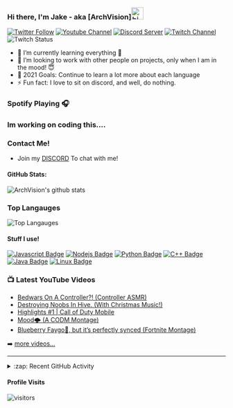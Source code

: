 ### Hi there, I'm Jake - aka [ArchVision]<img src="https://user-images.githubusercontent.com/1303154/88677602-1635ba80-d120-11ea-84d8-d263ba5fc3c0.gif" width="28px" alt="hi">

[![Twitter Follow](https://img.shields.io/twitter/follow/JakeFSF11?color=1DA1F2&logo=twitter&style=for-the-badge)](https://twitter.com/intent/follow?original_referer=https%3A%2F%2Fgithub.com%2FJakeFSF11&screen_name=JakeFSF11) [![Youtube Channel](https://img.shields.io/badge/-youtube-ff0000?style=for-the-badge&labelColor=black&logo=Youtube&logoColor=ffffff)](https://www.youtube.com/channel/UCHQJP1PkuS15rm46uvVGoJg) [![Discord Server](https://img.shields.io/badge/-discord-2b3378?style=for-the-badge&labelColor=black&logo=discord&logoColor=ffffff)](https://discord.gg/HnHU6SNv69) [![Twitch Channel](https://img.shields.io/badge/-twitch-8c3ac7?style=for-the-badge&labelColor=black&logo=twitch&logoColor=ffffff)](https://www.twitch.tv/alphaedstreams) ![Twitch Status](https://img.shields.io/twitch/status/alphaedstreams?color=%238c03fc&logo=Twitch&logoColor=%238c03fc&style=for-the-badge)



- 🌱 I’m currently learning everything 🤣
- 👯 I’m looking to work with other people on projects, only when I am in the mood! 😇
- 🥅 2021 Goals: Continue to learn a lot more about each language
- ⚡ Fun fact: I love to sit on discord, and well, do nothing.

### Spotify Playing 🎧

### Im working on coding this....

### Contact Me!
* Join my [DISCORD](https://discord.gg/HnHU6SNv69) To chat with me!

#### GitHub Stats:
![ArchVision's github stats](https://github-readme-stats.vercel.app/api?username=ArchVision&show_icons=true&theme=radical)

### Top Langauges

![Top Langauges](https://github-readme-stats.vercel.app/api/top-langs/?username=ArchVision&show_icons=true&theme=radical)


#### Stuff I use!
[![Javascript Badge](https://img.shields.io/badge/-Javascript-F0DB4F?style=for-the-badge&labelColor=black&logo=javascript&logoColor=F0DB4F)](#) [![Nodejs Badge](https://img.shields.io/badge/-Nodejs-3C873A?style=for-the-badge&labelColor=black&logo=node.js&logoColor=3C873A)](#) [![Python Badge](https://img.shields.io/badge/-Python-ebeb09?style=for-the-badge&labelColor=black&logo=python&logoColor=2b9c27)](#) [![C++ Badge](https://img.shields.io/badge/-c++-2b3e59?style=for-the-badge&labelColor=black&logo=C#&logoColor=2b3e59)](#) [![Java Badge](https://img.shields.io/badge/-JAVA-852841?style=for-the-badge&labelColor=white&logo=Java&logoColor=2b3e59)](#) [![Linux Badge](https://img.shields.io/badge/-Linux-ffffff?style=for-the-badge&labelColor=white&logo=Linux&logoColor=000000)](#)


### 📺 Latest YouTube Videos

<!-- YOUTUBE:START -->
- [Bedwars On A Controller?! (Controller ASMR)](https://www.youtube.com/watch?v=fjTgPrTaiyg)
- [Destroying Noobs In Hive. (With Christmas Music!)](https://www.youtube.com/watch?v=gx5nixsGrZQ)
- [Highlights #1 | Call of Duty Mobile](https://www.youtube.com/watch?v=WD0etkyigCU)
- [Mood🌩 (A CODM Montage)](https://www.youtube.com/watch?v=Kjap5cXemhY)
- [Blueberry Faygo🍇, but it’s perfectly synced (Fortnite Montage)](https://www.youtube.com/watch?v=s4jkrjVjoak)
<!-- YOUTUBE:END -->

➡️ [more videos...](https://www.youtube.com/channel/UCHQJP1PkuS15rm46uvVGoJg)

---

<details>
  <summary>:zap: Recent GitHub Activity</summary>
  
<!--START_SECTION:activity-->
   Also trying to figure this out.
<!--END_SECTION:activity-->

</details>

#### Profile Visits 

![visitors](https://visitor-badge.glitch.me/badge?page_id=ArchVision.ArchVision)


[twitter]: https://twitter.com/JakeFSF11
[youtube]: https://www.youtube.com/channel/UCHQJP1PkuS15rm46uvVGoJg